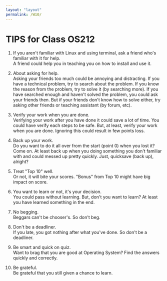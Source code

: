 ```yaml
---
layout: "layout"
permalink: /W10/
---
```


# TIPS for Class OS212

1. If you aren't familiar with Linux and using terminal, ask a friend who's familiar with it for help.<br>
A friend could help you in teaching you on how to install and use it.

2. About asking for help.<br>
Asking your friends too much could be annoying and distracting. If you have a technical problem, try to 
search about the problem. If you know the reason from the problem, try to solve it (by searching more). 
If you have searched enough and haven't solved the problem, you could ask your friends then. 
But if your friends don't know how to solve either, try asking other friends or teaching assistant (by forum, etc).

3. Verify your work when you are done.<br>
Verifying your work after you have done it could save a lot of time. You could have verify each steps to 
be safe. But, at least, verify your work when you are done. Ignoring this could result in few points loss.

4. Back up your work.<br>
Do you want to do it all over from the start (point 0) when you lost it?  Come on. At least back up when you doing 
something you don't familiar with and could messed up pretty quickly. Just, quicksave (back up), alright?

5. Treat "Top 10" well.<br>
Or not, it will bite your scores. "Bonus" from Top 10 might have big impact on score.

6. You want to learn or not, it's your decision.<br>
You could pass without learning. But, don't you want to learn? At least you have learned something in the end.

7. No begging.<br>
Beggars can't be chooser's. So don't beg.

8. Don't be a deadliner.<br>
If you late, you got nothing after what you've done. So don't be a deadliner.

9. Be smart and quick on quiz.<br>
Want to brag that you are good at Operating System? Find the answers quickly and correctly.

10. Be grateful.<br>
Be grateful that you still given a chance to learn.

